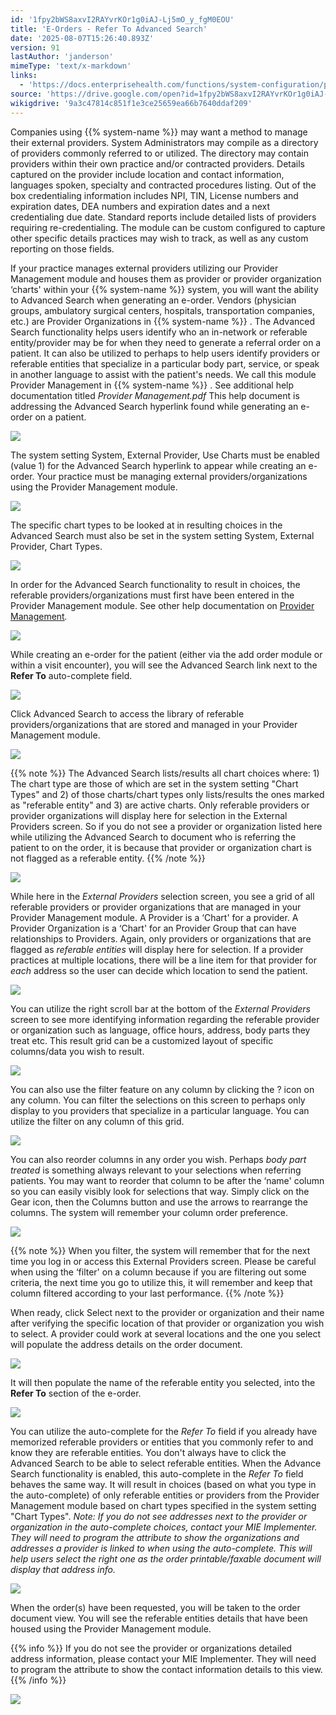 ```yaml
---
id: '1fpy2bWS8axvI2RAYvrKOr1g0iAJ-Lj5mO_y_fgM0EOU'
title: 'E-Orders - Refer To Advanced Search'
date: '2025-08-07T15:26:40.893Z'
version: 91
lastAuthor: 'janderson'
mimeType: 'text/x-markdown'
links:
  - 'https://docs.enterprisehealth.com/functions/system-configuration/provider-management/'
source: 'https://drive.google.com/open?id=1fpy2bWS8axvI2RAYvrKOr1g0iAJ-Lj5mO_y_fgM0EOU'
wikigdrive: '9a3c47814c851f1e3ce25659ea66b7640ddaf209'
---
```

Companies using {{% system-name %}} may want a method to manage their external providers. System Administrators may compile as a directory of providers commonly referred to or utilized. The directory may contain providers within their own practice and/or contracted providers. Details captured on the provider include location and contact information, languages spoken, specialty and contracted procedures listing. Out of the box credentialing information includes NPI, TIN, License numbers and expiration dates, DEA numbers and expiration dates and a next credentialing due date. Standard reports include detailed lists of providers requiring re-credentialing. The module can be custom configured to capture other specific details practices may wish to track, as well as any custom reporting on those fields.

If your practice manages external providers utilizing our Provider Management module and houses them as provider or provider organization ‘charts' within your {{% system-name %}} system, you will want the ability to Advanced Search when generating an e-order. Vendors (physician groups, ambulatory surgical centers, hospitals, transportation companies, etc.) are Provider Organizations in {{% system-name %}} . The Advanced Search functionality helps users identify who an in-network or referable entity/provider may be for when they need to generate a referral order on a patient. It can also be utilized to perhaps to help users identify providers or referable entities that specialize in a particular body part, service, or speak in another language to assist with the patient's needs. We call this module Provider Management in {{% system-name %}} . See additional help documentation titled *Provider Management.pdf* This help document is addressing the Advanced Search hyperlink found while generating an e-order on a patient.

![](../e-orders-refer-to-advanced-search.assets/4c9347fcd16d86600319f865c57d30d4.png)

The system setting System, External Provider, Use Charts must be enabled (value 1) for the Advanced Search hyperlink to appear while creating an e-order. Your practice must be managing external providers/organizations using the Provider Management module.

![](../e-orders-refer-to-advanced-search.assets/41cac6c38f6b74baa05ae58b27203c3b.png)

The specific chart types to be looked at in resulting choices in the Advanced Search must also be set in the system setting System, External Provider, Chart Types.

![](../e-orders-refer-to-advanced-search.assets/8171b6035a2f258bf06cf3a130bde580.png)

In order for the Advanced Search functionality to result in choices, the referable providers/organizations must first have been entered in the Provider Management module. See other help documentation on [Provider Management](https://docs.enterprisehealth.com/functions/system-configuration/provider-management/)*.*

![](../e-orders-refer-to-advanced-search.assets/27d35affbda39e9f6c82011747c7e532.png)

While creating an e-order for the patient (either via the add order module or within a visit encounter), you will see the Advanced Search link next to the **Refer To** auto-complete field.

![](../e-orders-refer-to-advanced-search.assets/4c9347fcd16d86600319f865c57d30d4.png)

Click Advanced Search to access the library of referable providers/organizations that are stored and managed in your Provider Management module.

![](../e-orders-refer-to-advanced-search.assets/4d1736387024585bdb723e73f908c1e9.png)

{{% note %}}
The Advanced Search lists/results all chart choices where: 1) The chart type are those of which are set in the system setting "Chart Types" and 2) of those charts/chart types only lists/results the ones marked as "referable entity" and 3) are active charts. Only referable providers or provider organizations will display here for selection in the External Providers screen. So if you do not see a provider or organization listed here while utilizing the Advanced Search to document who is referring the patient to on the order, it is because that provider or organization chart is not flagged as a referable entity.
{{% /note %}}

![](../e-orders-refer-to-advanced-search.assets/806dc02ef20ea30ba5a264960d86addb.png)

While here in the *External Providers* selection screen, you see a grid of all referable providers or provider organizations that are managed in your Provider Management module. A Provider is a ‘Chart' for a provider. A Provider Organization is a ‘Chart' for an Provider Group that can have relationships to Providers. Again, only providers or organizations that are flagged as *referable entities* will display here for selection. If a provider practices at multiple locations, there will be a line item for that provider for *each* address so the user can decide which location to send the patient.

![](../e-orders-refer-to-advanced-search.assets/0d3711433351f819fca866131249efe8.png)

You can utilize the right scroll bar at the bottom of the *External Providers* screen to see more identifying information regarding the referable provider or organization such as language, office hours, address, body parts they treat etc. This result grid can be a customized layout of specific columns/data you wish to result.

![](../e-orders-refer-to-advanced-search.assets/a50bf9b188cfb0babaced3b8d493b1b8.png)

You can also use the filter feature on any column by clicking the ? icon on any column. You can filter the selections on this screen to perhaps only display to you providers that specialize in a particular language. You can utilize the filter on any column of this grid.

![](../e-orders-refer-to-advanced-search.assets/4eedd4b01fcf42a2157f43f932beed26.png)

You can also reorder columns in any order you wish. Perhaps *body part treated* is something always relevant to your selections when referring patients. You may want to reorder that column to be after the ‘name' column so you can easily visibly look for selections that way. Simply click on the Gear icon, then the Columns button and use the arrows to rearrange the columns. The system will remember your column order preference.

![](../e-orders-refer-to-advanced-search.assets/09f7a25aa14c1fa868c3e2471254f43e.png)

{{% note %}}
When you filter, the system will remember that for the next time you log in or access this External Providers screen. Please be careful when using the ‘filter' on a column because if you are filtering out some criteria, the next time you go to utilize this, it will remember and keep that column filtered according to your last performance.
{{% /note %}}

When ready, click Select next to the provider or organization and their name after verifying the specific location of that provider or organization you wish to select. A provider could work at several locations and the one you select will populate the address details on the order document.

![](../e-orders-refer-to-advanced-search.assets/f36fb965a00df645569c1a7f71486823.png)

It will then populate the name of the referable entity you selected, into the **Refer To** section of the e-order.

![](../e-orders-refer-to-advanced-search.assets/a114ade205e062cac1bdbe188f31e104.png)

You can utilize the auto-complete for the *Refer To* field if you already have memorized referable providers or entities that you commonly refer to and know they are referable entities. You don't always have to click the Advanced Search to be able to select referable entities. When the Advance Search functionality is enabled, this auto-complete in the *Refer To* field behaves the same way. It will result in choices (based on what you type in the auto-complete) of only referable entities or providers from the Provider Management module based on chart types specified in the system setting "Chart Types". *Note: If you do not see addresses next to the provider or organization in the auto-complete choices, contact your MIE Implementer. They will need to program the attribute to show the organizations and addresses a provider is linked to when using the auto-complete. This will help users select the right one as the order printable/faxable document will display that address info.*

![](../e-orders-refer-to-advanced-search.assets/fbb5bf8c0de1f1bfe506f71763bdeb30.png)

When the order(s) have been requested, you will be taken to the order document view. You will see the referable entities details that have been housed using the Provider Management module.

{{% info %}}
If you do not see the provider or organizations detailed address information, please contact your MIE Implementer. They will need to program the attribute to show the contact information details to this view.
{{% /info %}}

![](../e-orders-refer-to-advanced-search.assets/6bd0b063b30345f836220c64409cc7ad.png)
